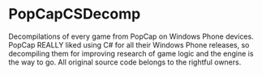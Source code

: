# PopCapCSDecomp
 Decompilations of every game from PopCap on Windows Phone devices. PopCap REALLY liked using C# for all their Windows Phone releases, so decompiling them for improving research of game logic and the engine is the way to go. All original source code belongs to the rightful owners.
